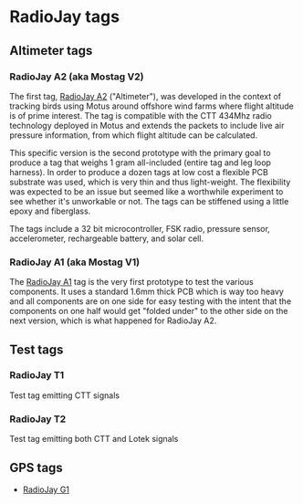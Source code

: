 # RadioJay tags

## Altimeter tags

### RadioJay A2 (aka Mostag V2)

The first tag, [RadioJay A2](radiojay-a2.md) ("Altimeter"),
was developed in the context of tracking birds using Motus
around offshore wind farms where flight altitude is of prime interest.
The tag is compatible with the CTT 434Mhz radio technology deployed in Motus and extends
the packets to include live air pressure information, from which flight altitude can be calculated.

This specific version is the second prototype with the primary goal to produce a tag that
weighs 1 gram all-included (entire tag and leg loop harness).
In order to produce a dozen tags at low cost a flexible PCB substrate was used,
which is very thin and thus light-weight.
The flexibility was expected to be an issue but seemed like a worthwhile experiment to see
whether it's unworkable or not.
The tags can be stiffened using a little epoxy and fiberglass.

The tags include a 32 bit microcontroller, FSK radio, pressure sensor, accelerometer, rechargeable battery, and solar cell.

### RadioJay A1 (aka Mostag V1)

The [RadioJay A1](radiojay-a1.md) tag is the very first prototype to test the various components.
It uses a standard 1.6mm thick PCB which is way too heavy and all components are on one side
for easy testing with the intent that the components on one half would get "folded under" to the
other side on the next version, which is what happened for RadioJay A2.

## Test tags

### RadioJay T1

Test tag emitting CTT signals

### RadioJay T2

Test tag emitting both CTT and Lotek signals

## GPS tags

- [RadioJay G1](radiojay-g1.md)
